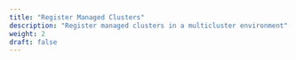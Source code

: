 ```yaml
---
title: "Register Managed Clusters"
description: "Register managed clusters in a multicluster environment"
weight: 2
draft: false
---
```

